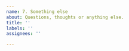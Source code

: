 ```yaml
---
name: 7. Something else
about: Questions, thoughts or anything else.
title: ''
labels: ''
assignees: ''

---
```




